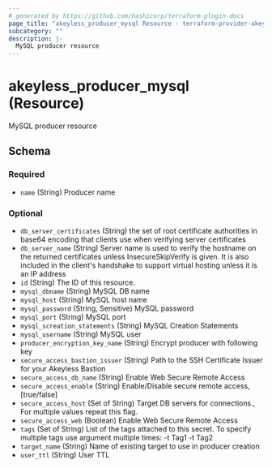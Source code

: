 ```yaml
---
# generated by https://github.com/hashicorp/terraform-plugin-docs
page_title: "akeyless_producer_mysql Resource - terraform-provider-akeyless"
subcategory: ""
description: |-
  MySQL producer resource
---
```


# akeyless_producer_mysql (Resource)

MySQL producer resource



<!-- schema generated by tfplugindocs -->
## Schema

### Required

- `name` (String) Producer name

### Optional

- `db_server_certificates` (String) the set of root certificate authorities in base64 encoding that clients use when verifying server certificates
- `db_server_name` (String) Server name is used to verify the hostname on the returned certificates unless InsecureSkipVerify is given. It is also included in the client's handshake to support virtual hosting unless it is an IP address
- `id` (String) The ID of this resource.
- `mysql_dbname` (String) MySQL DB name
- `mysql_host` (String) MySQL host name
- `mysql_password` (String, Sensitive) MySQL password
- `mysql_port` (String) MySQL port
- `mysql_screation_statements` (String) MySQL Creation Statements
- `mysql_username` (String) MySQL user
- `producer_encryption_key_name` (String) Encrypt producer with following key
- `secure_access_bastion_issuer` (String) Path to the SSH Certificate Issuer for your Akeyless Bastion
- `secure_access_db_name` (String) Enable Web Secure Remote Access
- `secure_access_enable` (String) Enable/Disable secure remote access, [true/false]
- `secure_access_host` (Set of String) Target DB servers for connections., For multiple values repeat this flag.
- `secure_access_web` (Boolean) Enable Web Secure Remote Access
- `tags` (Set of String) List of the tags attached to this secret. To specify multiple tags use argument multiple times: -t Tag1 -t Tag2
- `target_name` (String) Name of existing target to use in producer creation
- `user_ttl` (String) User TTL


